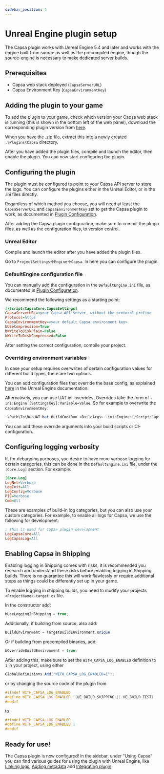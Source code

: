 ```yaml
---
sidebar_position: 5
---
```


# Unreal Engine plugin setup

The Capsa plugin works with Unreal Engine 5.4 and later and works with the engine built from source as well as the precompiled engine, though the source-engine is necessary to make dedicated server builds.

## Prerequisites

- Capsa web stack deployed (`CapsaServerURL`)
- Capsa Environment Key (`CapsaEnvironmentKey`)

## Adding the plugin to your game

To add the plugin to your game, check which version your Capsa web stack is running (this is shown in the bottom left of the web panel), download the corresponding plugin version from [here](https://github.com/capsa-gg/capsa-plugin-unreal-engine/tags).

When you have the .zip file, extract this into a newly created `.\Plugins\Capsa` directory.

After you have added the plugin files, compile and launch the editor, then enable the plugin. You can now start configuring the plugin.

## Configuring the plugin

The plugin must be configured to point to your Capsa API server to store the logs. You can configure the plugins either in the Unreal Editor, or in the .ini files directly.

Regardless of which method you choose, you will need at least the `CapsaServerURL` and `CapsaEnvironmentKey` set to get the Capsa plugin to work, as documented in [Plugin Configuration](../configuration/plugin-config.md).

After adding the Capsa plugin configuration, make sure to commit the plugin files, as well as the configuration files, to version control.

### Unreal Editor

Compile and launch the editor after you have added the plugin files.

Go to `ProjectSettings`->`Engine`->`Capsa`. In here you can configure the plugin.

### DefaultEngine configuration file

You can manually add the configuration in the `DefaultEngine.ini` file, as documented in [Plugin Configuration](../configuration/plugin-config.md).

We recommend the following settings as a starting point:

```ini
[/Script/CapsaCore.CapsaSettings]
CapsaServerURL=<your Capsa API server, without the protocol prefix>
Protocol=https
CapsaEnvironmentKey=<your default Capsa environment key>
bUseCompression=True
bWriteToDiskPlain=False
bWriteToDiskCompressed=False
```

After setting the correct configuration, compile your project.

### Overriding environment variables

In case your setup requires overwrites of certain configuration values for different build types, there are two options.

You can add configuration files that override the base config, as explained [here](https://dev.epicgames.com/documentation/en-us/unreal-engine/configuration-files-in-unreal-engine#configurationfilehierarchy) in the Unreal Engine documentation.

Alternatively, you can use UAT ini-overrides. Overrides take the form of `-ini:Engine:[SettingsKey]:Variable=Value`. So for example to overwrite the `CapsaEnvironmentKey`:

```ps1
.\Path\To\RunUAT.bat BuildCookRun <BuildArgs> -ini:Engine:[/Script/CapsaCore.CapsaSettings]:CapsaEnvironmentKey=<YourEnvironmentKey>
```

You can add these override arguments into your build scripts or CI-configuration.

## Configuring logging verbosity

If, for debugging purposes, you desire to have more verbose logging for certain categories, this can be done in the `DefaultEngine.ini` file, under the `[Core.Log]` section. For example:

```ini
[Core.Log]
LogNet=Verbose
LogInit=All
LogConfig=Verbose
PIE=Verbose
Cmd=All
```

These are examples of build-in log categories, but you can also use your custom categories. For example, to enable all logs for Capsa, we use the following for development:

```ini
; This is used for Capsa plugin development
LogCapsaCore=All
LogCapsaLog=All
```

## Enabling Capsa in Shipping

Enabling logging in Shipping comes with risks, it is recommended you research and understand these risks before enabling logging in Shipping builds. There is no guarantee this will work flawlessly or require additional steps as things could be differently set up in your game.

To enable logging in shipping builds, you need to modify your projects `<ProjectName>.target.cs` file.

In the constructor add:

```c#
bUseLoggingInShipping = true;
```

Additionally, if building from source, also add:

```c#
BuildEnvironment = TargetBuildEnvironment.Unique
```

Or if building from precompiled binaries, add:

```c#
bOverrideBuildEnvironment = true;
```

After adding this, make sure to set the `WITH_CAPSA_LOG_ENABLED` definition to `1` in your project, using either 

```cs
GlobalDefinitions.Add("WITH_CAPSA_LOG_ENABLED=1");
``` 

or by changing the source code of the plugin from 

```cpp
#ifndef WITH_CAPSA_LOG_ENABLED
#define WITH_CAPSA_LOG_ENABLED !(UE_BUILD_SHIPPING || UE_BUILD_TEST)
#endif
```

to 

```cpp
#ifndef WITH_CAPSA_LOG_ENABLED
#define WITH_CAPSA_LOG_ENABLED 1
#endif
```

## Ready for use!

The Capsa plugin is now configured! In the sidebar, under "Using Capsa" you can find various guides for using the plugin with Unreal Engine, like [Linking logs](../using-capsa/linking-logs.md), [Adding metadata](../using-capsa/adding-metadata.md) and [Integrating plugin](../using-capsa/integrating-plugin.md).
